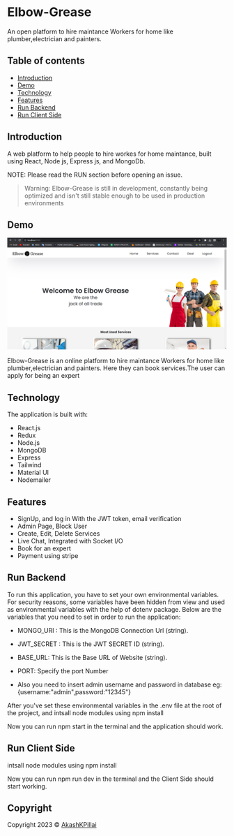 # Elbow-Grease
An open platform to hire maintance Workers for home like plumber,electrician and painters.


## Table of contents

- [Introduction](#introduction)
- [Demo](#demo)
- [Technology](#technology)
- [Features](#features)
- [Run&nbsp;Backend](#runbackend)
- [Run&nbsp;Client&nbsp;Side](#runclientside)


## Introduction

A  web platform to help people to hire workes for home maintance, built using React, Node js, Express js, and MongoDb.

NOTE: Please read the RUN section before opening an issue.
>Warning: Elbow-Grease is still in development, constantly being optimized and isn't still stable enough to be used in production environments
## Demo
![This is an image](/ELbow.png)

Elbow-Grease is an online platform to hire maintance Workers for home like plumber,electrician and painters. Here they can book services.The user can apply for being an expert



## Technology

The application is built with:

- React.js
- Redux
- Node.js
- MongoDB
- Express
- Tailwind
- Material UI
- Nodemailer

## Features

- SignUp, and log in With the JWT token, email verification
- Admin Page, Block User
- Create, Edit, Delete Services
- Live Chat, Integrated with Socket I/O
- Book for an expert
- Payment using stripe 


## Run&nbsp;Backend

To run this application, you have to set your own environmental variables. For security reasons, some variables have been hidden from view and used as environmental variables with the help of dotenv package. Below are the variables that you need to set in order to run the application:

- MONGO_URI : This is the MongoDB Connection Url (string).

- JWT_SECRET : This is the JWT SECRET ID (string).

- BASE_URL: This is the Base URL of Website (string).

- PORT: Specify the port Number

- Also you need to insert admin username and password in database eg:{username:"admin",password:"12345"}

After you've set these environmental variables in the .env file at the root of the project, and intsall node modules using npm install

Now you can run npm start in the terminal and the application should work.


## Run&nbsp;Client&nbsp;Side

intsall node modules using npm install

Now you can run npm run dev in the terminal and the Client Side should start working.

## Copyright

Copyright 2023 © [AkashKPillai](https://github.com/Akashkpillai)
